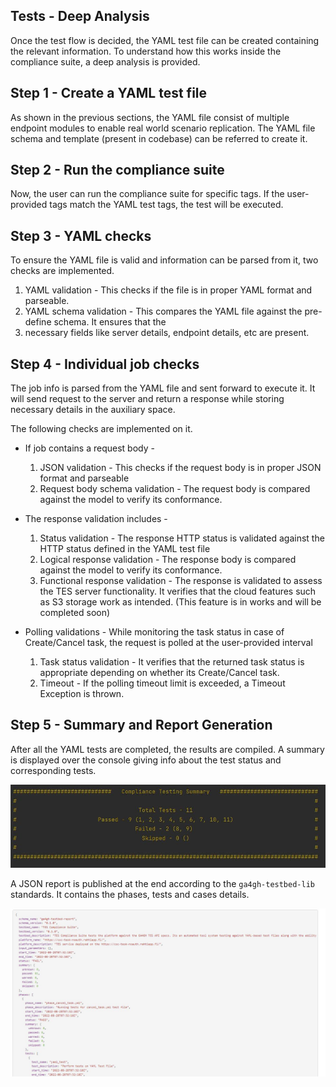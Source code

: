 ## Tests - Deep Analysis 

Once the test flow is decided, the YAML test file can be created containing the relevant information. 
To understand how this works inside the compliance suite, a deep analysis is provided.

## Step 1 - Create a YAML test file
As shown in the previous sections, the YAML file consist of multiple endpoint modules to enable real world 
scenario replication. The YAML file schema and template (present in codebase) can be referred to create it.

## Step 2 - Run the compliance suite
Now, the user can run the compliance suite for specific tags. If the user-provided tags match the YAML test 
tags, the test will be executed.

## Step 3 - YAML checks
To ensure the YAML file is valid and information can be parsed from it, two checks are implemented.

1. YAML validation - This checks if the file is in proper YAML format and parseable.
2. YAML schema validation - This compares the YAML file against the pre-define schema. It ensures that the 
3. necessary fields like server details, endpoint details, etc are present.

## Step 4 - Individual job checks
The job info is parsed from the YAML file and sent forward to execute it. It will send request to the server 
and return a response while storing necessary details in the auxiliary space.

The following checks are implemented on it.

 - If job contains a request body -
	 1. JSON validation - This checks if the request body is in proper JSON format and parseable
	 2. Request body schema validation - The request body is compared against the model to verify its conformance.

- The response validation includes - 
    1. Status validation - The response HTTP status is validated against the HTTP status defined in the YAML test file
    2. Logical response validation - The response body is compared against the model to verify its conformance.
    3. Functional response validation - The response is validated to assess the TES server functionality. 
       It verifies that the cloud features such as S3 storage work as intended. (This feature is in works and will be completed soon)

- Polling validations - 
While monitoring the task status in case of Create/Cancel task, the request is polled at the user-provided interval
	1. Task status validation - It verifies that the returned task status is appropriate depending on whether its Create/Cancel task.
	2. Timeout - If the polling timeout limit is exceeded, a Timeout Exception is thrown.

## Step 5 - Summary and Report Generation

After all the YAML tests are completed, the results are compiled. A summary is displayed over the console giving info
about the test status and corresponding tests.

![Summary](/docs/images/summary.JPG)

A JSON report is published at the end according to the `ga4gh-testbed-lib` standards. It contains the phases, tests and cases details.

![Json_Report](/docs/images/json_report.JPG)
